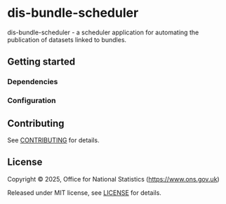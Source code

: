 # dis-bundle-scheduler

dis-bundle-scheduler - a scheduler application for automating the publication of datasets linked to bundles.

## Getting started

### Dependencies

### Configuration

## Contributing

See [CONTRIBUTING](CONTRIBUTING.md) for details.

## License

Copyright © 2025, Office for National Statistics (https://www.ons.gov.uk)

Released under MIT license, see [LICENSE](LICENSE.md) for details.
